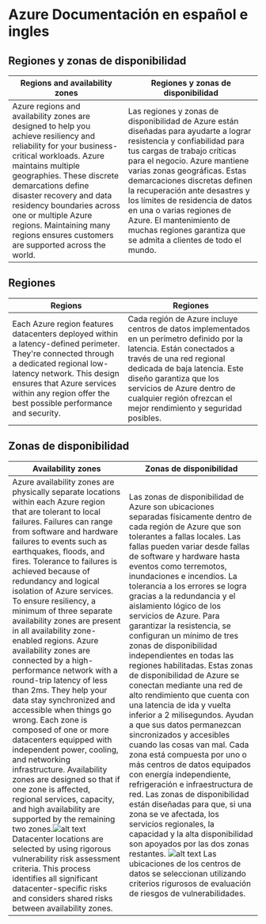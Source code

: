 # Azure Documentación en español e ingles

## Regiones y zonas de disponibilidad

| Regions and availability zones | Regiones y zonas de disponibilidad |
| ------------- | ------------- |
| Azure regions and availability zones are designed to help you achieve resiliency and reliability for your business-critical workloads. Azure maintains multiple geographies. These discrete demarcations define disaster recovery and data residency boundaries across one or multiple Azure regions. Maintaining many regions ensures customers are supported across the world.  | Las regiones y zonas de disponibilidad de Azure están diseñadas para ayudarte a lograr resistencia y confiabilidad para tus cargas de trabajo críticas para el negocio. Azure mantiene varias zonas geográficas. Estas demarcaciones discretas definen la recuperación ante desastres y los límites de residencia de datos en una o varias regiones de Azure. El mantenimiento de muchas regiones garantiza que se admita a clientes de todo el mundo.  |

## Regiones

| Regions | Regiones |
| ------------- | ------------- |
| Each Azure region features datacenters deployed within a latency-defined perimeter. They're connected through a dedicated regional low-latency network. This design ensures that Azure services within any region offer the best possible performance and security.  | Cada región de Azure incluye centros de datos implementados en un perímetro definido por la latencia. Están conectados a través de una red regional dedicada de baja latencia. Este diseño garantiza que los servicios de Azure dentro de cualquier región ofrezcan el mejor rendimiento y seguridad posibles.  |

## Zonas de disponibilidad

| Availability zones | Zonas de disponibilidad |
| ------------- | ------------- |
|Azure availability zones are physically separate locations within each Azure region that are tolerant to local failures. Failures can range from software and hardware failures to events such as earthquakes, floods, and fires. Tolerance to failures is achieved because of redundancy and logical isolation of Azure services. To ensure resiliency, a minimum of three separate availability zones are present in all availability zone-enabled regions. Azure availability zones are connected by a high-performance network with a round-trip latency of less than 2ms. They help your data stay synchronized and accessible when things go wrong. Each zone is composed of one or more datacenters equipped with independent power, cooling, and networking infrastructure. Availability zones are designed so that if one zone is affected, regional services, capacity, and high availability are supported by the remaining two zones.![alt text](https://docs.microsoft.com/en-us/azure/availability-zones/media/availability-zones.png "Azure") Datacenter locations are selected by using rigorous vulnerability risk assessment criteria. This process identifies all significant datacenter-specific risks and considers shared risks between availability zones.| Las zonas de disponibilidad de Azure son ubicaciones separadas físicamente dentro de cada región de Azure que son tolerantes a fallas locales. Las fallas pueden variar desde fallas de software y hardware hasta eventos como terremotos, inundaciones e incendios. La tolerancia a los errores se logra gracias a la redundancia y el aislamiento lógico de los servicios de Azure. Para garantizar la resistencia, se configuran un mínimo de tres zonas de disponibilidad independientes en todas las regiones habilitadas. Estas zonas de disponibilidad de Azure se conectan mediante una red de alto rendimiento que cuenta con una latencia de ida y vuelta inferior a 2 milisegundos. Ayudan a que sus datos permanezcan sincronizados y accesibles cuando las cosas van mal. Cada zona está compuesta por uno o más centros de datos equipados con energía independiente, refrigeración e infraestructura de red. Las zonas de disponibilidad están diseñadas para que, si una zona se ve afectada, los servicios regionales, la capacidad y la alta disponibilidad son apoyados por las dos zonas restantes. ![alt text](https://docs.microsoft.com/en-us/azure/availability-zones/media/availability-zones.png "Azure") Las ubicaciones de los centros de datos se seleccionan utilizando criterios rigurosos de evaluación de riesgos de vulnerabilidades.|
